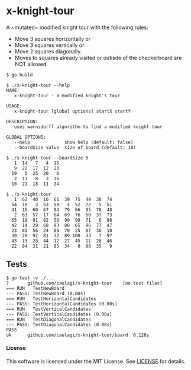 # x-knight-tour

A ~mutated~ modified knight tour with the following rules:

* Move 3 squares horizontally or
* Move 3 squares vertically or
* Move 2 squares diagonally.
* Moves to squares already visited or outisde of the checkerboard are NOT allowed.

```shell
$ go build

$ ./x-knight-tour --help
NAME:
   x-knight-tour - a modified knight's tour

USAGE:
   x-knight-tour [global options] startX startY

DESCRIPTION:
   uses warnsdorff algorithm to find a modified knight tour

GLOBAL OPTIONS:
   --help             show help (default: false)
   --boardSize value  size of board (default: 10)

$ ./x-knight-tour --boardSize 5
   1  14   7   4  15
   9  22  17  12  23
  19   5  25  20   6
   2  13   8   3  16
  10  21  18  11  24

$ ./x-knight-tour
   1  62  40  16  61  39  75  49  38  74
  54  18   3  53  58   4  52  72   5  51
  41  15  60  67  94  79  66  95  78  48
   2  63  57  17  64  69  76  50  37  73
  55  19  91  82  59  90  99  71   6  98
  42  14  29  68  93  80  65  96  77  47
  23  83  56  24  86  70  25  87  36  10
  30  20  92  81  32  89 100  33   7  97
  43  13  28  44  12  27  45  11  26  46
  22  84  31  21  85  34   8  88  35   9
```

## Tests

```
$ go test -v ./...
?   	github.com/caulagi/x-knight-tour	[no test files]
=== RUN   TestNewBoard
--- PASS: TestNewBoard (0.00s)
=== RUN   TestHorizontalCandidates
--- PASS: TestHorizontalCandidates (0.00s)
=== RUN   TestVerticalCandidates
--- PASS: TestVerticalCandidates (0.00s)
=== RUN   TestDiagonalCandidates
--- PASS: TestDiagonalCandidates (0.00s)
PASS
ok  	github.com/caulagi/x-knight-tour/board	0.128s
```

#### License

This software is licensed under the MIT License. See [LICENSE](LICENSE) for details.